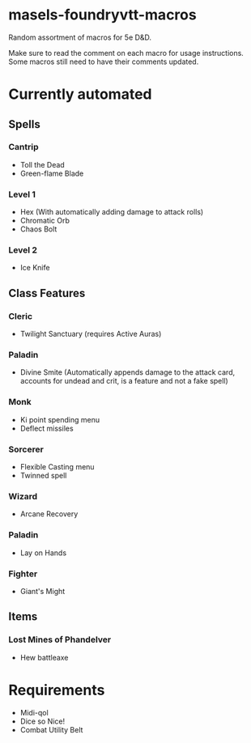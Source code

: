 # masels-foundryvtt-macros
Random assortment of macros for 5e D&D.

Make sure to read the comment on each macro for usage instructions. Some macros still need to have their comments updated.

# Currently automated

## Spells
### Cantrip
- Toll the  Dead
- Green-flame Blade
### Level 1
- Hex (With automatically adding damage to attack rolls)
- Chromatic Orb
- Chaos Bolt

### Level 2
- Ice Knife

## Class Features
### Cleric
- Twilight Sanctuary (requires Active Auras)
### Paladin
- Divine Smite (Automatically appends damage to the attack card, accounts for undead and crit, is a feature and not a fake spell)
### Monk
- Ki point spending menu
- Deflect missiles

### Sorcerer
- Flexible Casting menu
- Twinned spell
### Wizard
- Arcane Recovery

### Paladin
- Lay on Hands

### Fighter
- Giant's Might

## Items
### Lost Mines of Phandelver
- Hew battleaxe
# Requirements
- Midi-qol
- Dice so Nice!
- Combat Utility Belt
